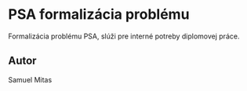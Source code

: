 # PSA formalizácia problému

Formalizácia problému PSA, slúži pre interné potreby diplomovej práce.

## Autor

Samuel Mitas
